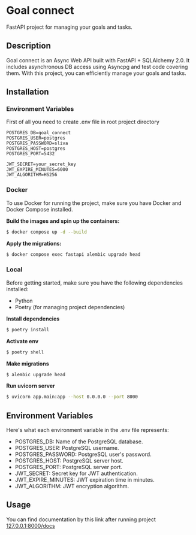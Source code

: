 # Goal connect

FastAPI project for managing your goals and tasks.

## Description

Goal connect is an Async Web API built with FastAPI + SQLAlchemy 2.0. It includes asynchronous DB access using Asyncpg and test code covering them. With this project, you can efficiently manage your goals and tasks.

## Installation

### Environment Variables

First of all you need to create .env file in root project directory

```env
POSTGRES_DB=goal_connect
POSTGRES_USER=postgres
POSTGRES_PASSWORD=sliva
POSTGRES_HOST=postgres
POSTGRES_PORT=5432

JWT_SECRET=your_secret_key
JWT_EXPIRE_MINUTES=6000
JWT_ALGORITHM=HS256
```

### Docker

To use Docker for running the project, make sure you have Docker and Docker Compose installed.

**Build the images and spin up the containers:**

```sh
$ docker compose up -d --build
```

**Apply the migrations:**

```sh
$ docker compose exec fastapi alembic upgrade head
```

### Local

Before getting started, make sure you have the following dependencies installed:

- Python
- Poetry (for managing project dependencies)

**Install dependencies**

```sh
$ poetry install
```

**Activate env**

```sh
$ poetry shell
```

**Make migrations**

```sh
$ alembic upgrade head
```

**Run uvicorn server**

```sh
$ uvicorn app.main:app --host 0.0.0.0 --port 8000
```


## Environment Variables

Here's what each environment variable in the .env file represents:

- POSTGRES_DB: Name of the PostgreSQL database.
- POSTGRES_USER: PostgreSQL username.
- POSTGRES_PASSWORD: PostgreSQL user's password.
- POSTGRES_HOST: PostgreSQL server host.
- POSTGRES_PORT: PostgreSQL server port.
- JWT_SECRET: Secret key for JWT authentication.
- JWT_EXPIRE_MINUTES: JWT expiration time in minutes.
- JWT_ALGORITHM: JWT encryption algorithm.


## Usage

You can find documentation by this link after running project [127.0.0.1:8000/docs](http:127.0.0.1:8000/docs)